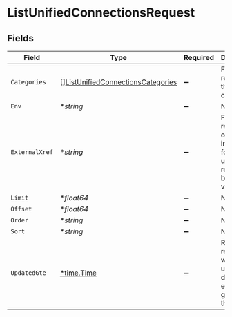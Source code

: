 # ListUnifiedConnectionsRequest


## Fields

| Field                                                                                             | Type                                                                                              | Required                                                                                          | Description                                                                                       |
| ------------------------------------------------------------------------------------------------- | ------------------------------------------------------------------------------------------------- | ------------------------------------------------------------------------------------------------- | ------------------------------------------------------------------------------------------------- |
| `Categories`                                                                                      | [][ListUnifiedConnectionsCategories](../../models/operations/listunifiedconnectionscategories.md) | :heavy_minus_sign:                                                                                | Filter the results on these categories                                                            |
| `Env`                                                                                             | **string*                                                                                         | :heavy_minus_sign:                                                                                | N/A                                                                                               |
| `ExternalXref`                                                                                    | **string*                                                                                         | :heavy_minus_sign:                                                                                | Filter the results to only those integrations for your user referenced by this value              |
| `Limit`                                                                                           | **float64*                                                                                        | :heavy_minus_sign:                                                                                | N/A                                                                                               |
| `Offset`                                                                                          | **float64*                                                                                        | :heavy_minus_sign:                                                                                | N/A                                                                                               |
| `Order`                                                                                           | **string*                                                                                         | :heavy_minus_sign:                                                                                | N/A                                                                                               |
| `Sort`                                                                                            | **string*                                                                                         | :heavy_minus_sign:                                                                                | N/A                                                                                               |
| `UpdatedGte`                                                                                      | [*time.Time](https://pkg.go.dev/time#Time)                                                        | :heavy_minus_sign:                                                                                | Return only results whose updated date is equal or greater to this value                          |